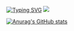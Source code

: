 [![Typing SVG](https://readme-typing-svg.herokuapp.com?font=Fira+Code&pause=1000&width=435&lines=hello)](https://git.io/typing-svg)
<img src='https://img.shields.io/badge/React-20232A?style=for-the-badge&logo=react&logoColor=61DAFB'/>

[![Anurag's GitHub stats](https://github-readme-stats.vercel.app/api?Lipheid=anuraghazra)](https://github.com/anuraghazra/github-readme-stats)
